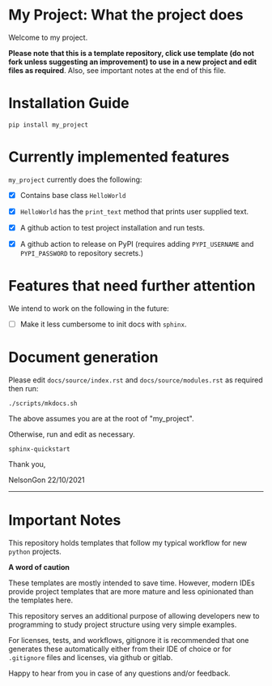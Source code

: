 # My Project: What the project does 

Welcome to my project. 

**Please note that this is a template repository, click use template (do not fork unless suggesting an improvement) to use in a new project and edit files as required**. Also, see important notes at the end of this file. 

# Installation Guide

```shell
pip install my_project 
```

# Currently implemented features

`my_project` currently does the following:

- [x] Contains base class `HelloWorld` 

- [x] `HelloWorld` has the `print_text` method that prints user supplied text. 

- [x] A github action to test project installation and run tests.

- [x] A github action to release on PyPI (requires adding `PYPI_USERNAME` and `PYPI_PASSWORD` to repository secrets.)

# Features that need further attention 

We intend to work on the following in the future:

- [ ] Make it less cumbersome to init docs with `sphinx`. 


# Document generation 

Please edit `docs/source/index.rst` and `docs/source/modules.rst` as required then run:

```shell
./scripts/mkdocs.sh 

```

The above assumes you are at the root of "my_project". 

Otherwise, run and edit as necessary.  

```shell
sphinx-quickstart
```

Thank you,

NelsonGon
22/10/2021 


---

# Important Notes 

This repository holds templates that follow my typical workflow for new `python` projects.

**A word of caution**

These templates are mostly intended to save time. However, modern IDEs provide project templates that are more mature and less opinionated than the templates here. 

This repository serves an additional purpose of allowing developers new to programming to study project structure using very simple examples. 

For licenses, tests, and workflows, gitignore it is recommended that one generates these automatically either from their IDE of choice or for `.gitignore` files and licenses, via github or gitlab. 

Happy to hear from you in case of any questions and/or feedback.



